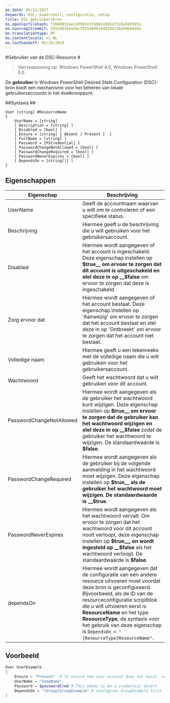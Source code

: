 ```yaml
---
ms.date: 06/12/2017
keywords: DSC, powershell, configuratie, setup
title: DSC-gebruikersbron
ms.openlocfilehash: f2660933aec43967e3f4082a983ef328a5b93851
ms.sourcegitcommit: 54534635eedacf531d8d6344019dc16a50b8b441
ms.translationtype: MT
ms.contentlocale: nl-NL
ms.lasthandoff: 05/16/2018
---
```

#<a name="dsc-user-resource"></a>Gebruiker van de DSC-Resource #


>Van toepassing op: Windows PowerShell 4.0, Windows PowerShell 5.0


De __gebruiker__ in Windows PowerShell Desired State Configuration (DSC)-bron biedt een mechanisme voor het beheren van lokale gebruikersaccounts in het doelknooppunt.


##<a name="syntax"></a>Syntaxis ##

```
User [string] #ResourceName
{
    UserName = [string]
    [ Description = [string] ]
    [ Disabled = [bool] ]
    [ Ensure = [string] { Absent | Present }  ]
    [ FullName = [string] ]
    [ Password = [PSCredential] ]
    [ PasswordChangeNotAllowed = [bool] ]
    [ PasswordChangeRequired = [bool] ]
    [ PasswordNeverExpires = [bool] ]
    [ DependsOn = [string[]] ]
}
```

## <a name="properties"></a>Eigenschappen
|  Eigenschap  |  Beschrijving   |
|---|---|
| UserName| Geeft de accountnaam waarvan u wilt om te controleren of een specifieke status.|
| Beschrijving| Hiermee geeft u de beschrijving die u wilt gebruiken voor het gebruikersaccount.|
| Disabled| Hiermee wordt aangegeven of het account is ingeschakeld. Deze eigenschap instellen op __$true__ om ervoor te zorgen dat dit account is uitgeschakeld en stel deze in op __$false__ om ervoor te zorgen dat deze is ingeschakeld.|
| Zorg ervoor dat| Hiermee wordt aangegeven of het account bestaat. Deze eigenschap instellen op 'Aanwezig' om ervoor te zorgen dat het account bestaat en stel deze in op 'Ontbreekt' om ervoor te zorgen dat het account niet bestaat.|
| Volledige naam| Hiermee geeft u een tekenreeks met de volledige naam die u wilt gebruiken voor het gebruikersaccount.|
| Wachtwoord| Geeft het wachtwoord dat u wilt gebruiken voor dit account. |
| PasswordChangeNotAllowed| Hiermee wordt aangegeven als de gebruiker het wachtwoord kunt wijzigen. Deze eigenschap instellen op __$true__ om ervoor te zorgen dat de gebruiker kan het wachtwoord wijzigen en stel deze in op __$false__ zodat de gebruiker het wachtwoord te wijzigen. De standaardwaarde is __$false__.|
| PasswordChangeRequired| Hiermee wordt aangegeven als de gebruiker bij de volgende aanmelding in het wachtwoord moet wijzigen. Deze eigenschap instellen op __$true__ als de gebruiker het wachtwoord moet wijzigen. De standaardwaarde is __$true__.|
| PasswordNeverExpires| Hiermee wordt aangegeven als het wachtwoord vervalt. Om ervoor te zorgen dat het wachtwoord voor dit account nooit verloopt, deze eigenschap instellen op __$true__, en wordt ingesteld op __$false__ als het wachtwoord verloopt. De standaardwaarde is __$false__.|
| dependsOn | Hiermee wordt aangegeven dat de configuratie van een andere resource uitvoeren moet voordat deze bron is geconfigureerd. Bijvoorbeeld, als de ID van de resourceconfiguratie scriptblok die u wilt uitvoeren eerst is __ResourceName__ en het type __ResourceType__, de syntaxis voor het gebruik van deze eigenschap is `DependsOn = "[ResourceType]ResourceName"`.|

## <a name="example"></a>Voorbeeld

```powershell
User UserExample
{
    Ensure = "Present"  # To ensure the user account does not exist, set Ensure to "Absent"
    UserName = "SomeName"
    Password = $passwordCred # This needs to be a credential object
    DependsOn = "[Group]GroupExample" # Configures GroupExample first
}
```